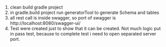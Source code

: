 1. clean build gradle project
2. in gradle.build project run generatorTool to generate Schema and tables
3. all rest call is inside swagger, so port of swagger is http://localhost:8080/swagger-ui/
4. Test were created just to show that it can be created. 
Not much logic put in pass test, because to complete test i need to open separated server port.
